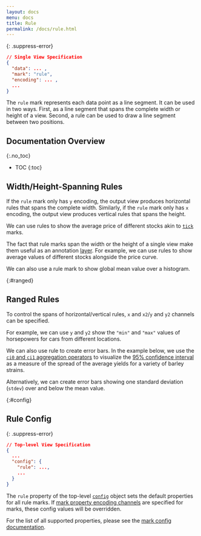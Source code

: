```yaml
---
layout: docs
menu: docs
title: Rule
permalink: /docs/rule.html
---
```


{: .suppress-error}
```json
// Single View Specification
{
  "data": ... ,
  "mark": "rule",
  "encoding": ... ,
  ...
}
```

The `rule` mark represents each data point as a line segment. It can be used in two ways. First, as a line segment that spans the complete width or height of a view. Second, a rule can be used to draw a line segment between two positions.

## Documentation Overview
{:.no_toc}

* TOC
{:toc}

## Width/Height-Spanning Rules

If the `rule` mark only has `y` encoding, the output view produces horizontal rules that  spans the complete width.  Similarly, if the `rule` mark only has `x` encoding, the output view produces vertical rules that spans the height.

We can use rules to show the average price of different stocks akin to [`tick`](tick.html) marks.

<span class="vl-example" data-name="rule_color_mean"></span>

The fact that rule marks span the width or the height of a single view make them useful as an annotation [layer](layer.html).  For example, we can use rules to show average values of different stocks alongside the price curve.

<span class="vl-example" data-name="layer_line_color_rule"></span>

We can also use a rule mark to show global mean value over a histogram.

<span class="vl-example" data-name="layer_histogram_global_mean"></span>

{:#ranged}
## Ranged Rules

To control the spans of horizontal/vertical rules, `x` and `x2`/`y` and `y2` channels can be specified.

For example, we can use `y` and `y2` show the `"min"` and `"max"` values of horsepowers for cars from different locations.

<span class="vl-example" data-name="rule_extent"></span>

We can also use rule to create error bars. In the example below, we use the [`ci0` and `ci1` aggregation operators](aggregate.html#ops) to visualize the [95% confidence interval](https://en.wikipedia.org/wiki/Confidence_interval) as a measure of the spread of the average yields for a variety of barley strains.

<span class="vl-example" data-name="layer_error_bars"></span>

Alternatively, we can create error bars showing one standard deviation (`stdev`) over and below the mean value.

<span class="vl-example" data-name="layer_error_bars_dev"></span>

{:#config}
## Rule Config


{: .suppress-error}
```json
// Top-level View Specification
{
  ...
  "config": {
    "rule": ...,
    ...
  }
}
```

The `rule` property of the top-level [`config`](config.html) object sets the default properties for all rule marks.  If [mark property encoding channels](encoding.html#mark-prop) are specified for marks, these config values will be overridden.

For the list of all supported properties, please see the [mark config documentation](mark.html#config).

